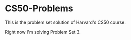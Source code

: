 # CS50-Problems
This is the problem set solution of Harvard's CS50 course.

Right now I'm solving Problem Set 3.
